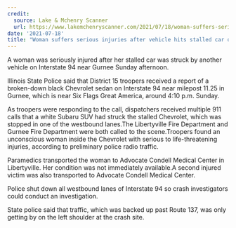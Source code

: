 ```yaml
---
credit:
  source: Lake & Mchenry Scanner
  url: https://www.lakemchenryscanner.com/2021/07/18/woman-suffers-serious-injuries-after-vehicle-hits-stalled-car-on-i-94-near-gurnee/
date: '2021-07-18'
title: "Woman suffers serious injuries after vehicle hits stalled car on I-94 near Gurnee"
---
```

A woman was seriously injured after her stalled car was struck by another vehicle on Interstate 94 near Gurnee Sunday afternoon.

Illinois State Police said that District 15 troopers received a report of a broken-down black Chevrolet sedan on Interstate 94 near milepost 11.25 in Gurnee, which is near Six Flags Great America, around 4:10 p.m. Sunday.

As troopers were responding to the call, dispatchers received multiple 911 calls that a white Subaru SUV had struck the stalled Chevrolet, which was stopped in one of the westbound lanes.The Libertyville Fire Department and Gurnee Fire Department were both called to the scene.Troopers found an unconscious woman inside the Chevrolet with serious to life-threatening injuries, according to preliminary police radio traffic.

Paramedics transported the woman to Advocate Condell Medical Center in Libertyville. Her condition was not immediately available.A second injured victim was also transported to Advocate Condell Medical Center.

Police shut down all westbound lanes of Interstate 94 so crash investigators could conduct an investigation.

State police said that traffic, which was backed up past Route 137, was only getting by on the left shoulder at the crash site.
